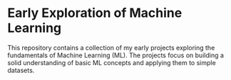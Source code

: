 # Early Exploration of Machine Learning

This repository contains a collection of my early projects exploring the fundamentals of Machine Learning (ML). The projects focus on building a solid understanding of basic ML concepts and applying them to simple datasets.
